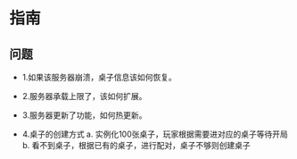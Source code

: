 # 指南

## 问题

* 1.如果该服务器崩溃，桌子信息该如何恢复。

* 2.服务器承载上限了，该如何扩展。

* 3.服务器更新了功能，如何热更新。

* 4.桌子的创建方式
a. 实例化100张桌子，玩家根据需要进对应的桌子等待开局
b. 看不到桌子，根据已有的桌子，进行配对，桌子不够则创建桌子

